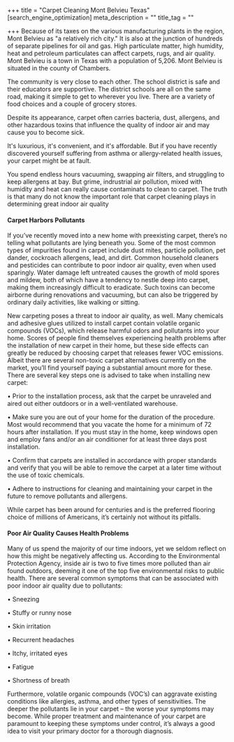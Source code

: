 +++
title = "Carpet Cleaning Mont Belvieu Texas"
[search_engine_optimization]
meta_description = ""
title_tag = ""

+++
Because of its taxes on the various manufacturing plants in the region, Mont Belvieu as "a relatively rich city." It is also at the junction of hundreds of separate pipelines for oil and gas. High particulate matter, high humidity, heat and petroleum particulates can affect carpets, rugs, and air quality. Mont Belvieu is a town in Texas with a population of 5,206. Mont Belvieu is situated in the county of Chambers.

The community is very close to each other. The school district is safe and their educators are supportive. The district schools are all on the same road, making it simple to get to wherever you live. There are a variety of food choices and a couple of grocery stores.

Despite its appearance, carpet often carries bacteria, dust, allergens, and other hazardous toxins that influence the quality of indoor air and may cause you to become sick.

It's luxurious, it's convenient, and it's affordable. But if you have recently discovered yourself suffering from asthma or allergy-related health issues, your carpet might be at fault.

You spend endless hours vacuuming, swapping air filters, and struggling to keep allergens at bay. But grime, indrustrial air pollution, mixed with humidity and heat can really cause contaminats to clean to carpet. The truth is that many do not know the important role that carpet cleaning plays in determining great indoor air quality

#### Carpet Harbors Pollutants

If you’ve recently moved into a new home with preexisting carpet, there’s no telling what pollutants are lying beneath you. Some of the most common types of impurities found in carpet include dust mites, particle pollution, pet dander, cockroach allergens, lead, and dirt. Common household cleaners and pesticides can contribute to poor indoor air quality, even when used sparingly. Water damage left untreated causes the growth of mold spores and mildew, both of which have a tendency to nestle deep into carpet, making them increasingly difficult to eradicate. Such toxins can become airborne during renovations and vacuuming, but can also be triggered by ordinary daily activities, like walking or sitting.

New carpeting poses a threat to indoor air quality, as well. Many chemicals and adhesive glues utilized to install carpet contain volatile organic compounds (VOCs), which release harmful odors and pollutants into your home. Scores of people find themselves experiencing health problems after the installation of new carpet in their home, but these side effects can greatly be reduced by choosing carpet that releases fewer VOC emissions. Albeit there are several non-toxic carpet alternatives currently on the market, you’ll find yourself paying a substantial amount more for these. There are several key steps one is advised to take when installing new carpet:

• Prior to the installation process, ask that the carpet be unraveled and aired out either outdoors or in a well-ventilated warehouse.

• Make sure you are out of your home for the duration of the procedure. Most would recommend that you vacate the home for a minimum of 72 hours after installation. If you must stay in the home, keep windows open and employ fans and/or an air conditioner for at least three days post installation.

• Confirm that carpets are installed in accordance with proper standards and verify that you will be able to remove the carpet at a later time without the use of toxic chemicals.

• Adhere to instructions for cleaning and maintaining your carpet in the future to remove pollutants and allergens.

While carpet has been around for centuries and is the preferred flooring choice of millions of Americans, it’s certainly not without its pitfalls.

#### Poor Air Quality Causes Health Problems

Many of us spend the majority of our time indoors, yet we seldom reflect on how this might be negatively affecting us. According to the Environmental Protection Agency, inside air is two to five times more polluted than air found outdoors, deeming it one of the top five environmental risks to public health. There are several common symptoms that can be associated with poor indoor air quality due to pollutants:

• Sneezing

• Stuffy or runny nose

• Skin irritation

• Recurrent headaches

• Itchy, irritated eyes

• Fatigue

• Shortness of breath

Furthermore, volatile organic compounds (VOC’s) can aggravate existing conditions like allergies, asthma, and other types of sensitivities. The deeper the pollutants lie in your carpet – the worse your symptoms may become. While proper treatment and maintenance of your carpet are paramount to keeping these symptoms under control, it’s always a good idea to visit your primary doctor for a thorough diagnosis.